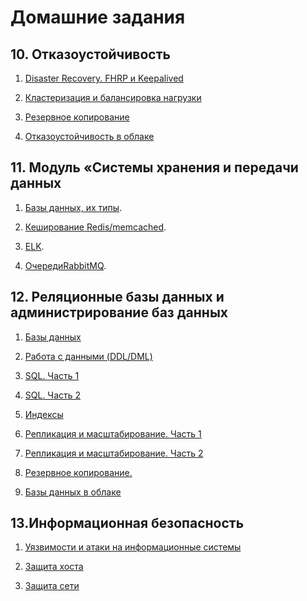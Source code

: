 # Домашние задания

## 10. Отказоустойчивость

1. [Disaster Recovery. FHRP и Keepalived](https://github.com/Toha-B/sysdb-/blob/main/10-01.md)

2. [Кластеризация и балансировка нагрузки](https://github.com/Toha-B/sysdb-/blob/main/10-02.md)

3. [Резервное копирование](https://github.com/Toha-B/sysdb-/blob/main/10-03.md)

4. [Отказоустойчивость в облаке](https://github.com/Toha-B/sysdb-/blob/main/10-04.md)

## 11. Модуль «Системы хранения и передачи данных

1. [Базы данных, их типы](https://github.com/Toha-B/sysdb-/blob/main/11-01.md).

2. [Кеширование Redis/memcached](https://github.com/Toha-B/sysdb-/blob/main/11-02.md).

3. [ELK](https://github.com/Toha-B/sysdb-/blob/main/11-03.md).

4. [ОчередиRabbitMQ](https://github.com/Toha-B/sysdb-/blob/main/11-04.md).

## 12. Реляционные базы данных и администрирование баз данных

1. [Базы данных](https://github.com/Toha-B/sysdb-/blob/main/12-01.md)

2. [Работа с данными (DDL/DML)](https://github.com/Toha-B/sysdb-/blob/main/12-02.md)

3. [SQL. Часть 1](https://github.com/Toha-B/sysdb-/blob/main/12-03.md)
   
4. [SQL. Часть 2](https://github.com/Toha-B/sysdb-/blob/main/12-04.md)

5. [Индексы](https://github.com/Toha-B/sysdb-/blob/main/12-05.md)

6. [Репликация и масштабирование. Часть 1](https://github.com/Toha-B/sysdb-/blob/main/12-06.md)

7. [Репликация и масштабирование. Часть 2](https://github.com/Toha-B/sysdb-/blob/main/12-07.md)

8. [Резервное копирование.]()

9. [Базы данных в облаке]()

## 13.Информационная безопасность

1. [Уязвимости и атаки на информационные системы]()

2. [Защита хоста]()

3. [Защита сети]()

